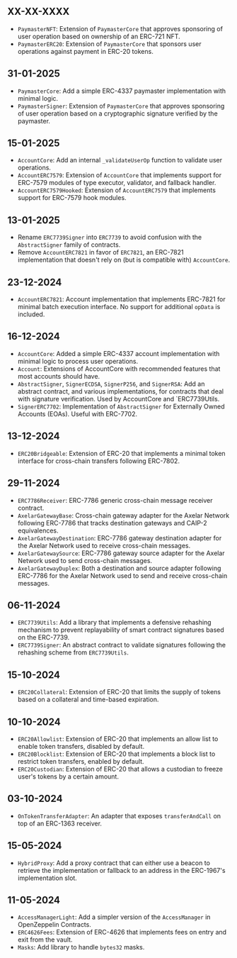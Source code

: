 ## XX-XX-XXXX

- `PaymasterNFT`: Extension of `PaymasterCore` that approves sponsoring of user operation based on ownership of an ERC-721 NFT.
- `PaymasterERC20`: Extension of `PaymasterCore` that sponsors user operations against payment in ERC-20 tokens.

## 31-01-2025

- `PaymasterCore`: Add a simple ERC-4337 paymaster implementation with minimal logic.
- `PaymasterSigner`: Extension of `PaymasterCore` that approves sponsoring of user operation based on a cryptographic signature verified by the paymaster.

## 15-01-2025

- `AccountCore`: Add an internal `_validateUserOp` function to validate user operations.
- `AccountERC7579`: Extension of `AccountCore` that implements support for ERC-7579 modules of type executor, validator, and fallback handler.
- `AccountERC7579Hooked`: Extension of `AccountERC7579` that implements support for ERC-7579 hook modules.

## 13-01-2025

- Rename `ERC7739Signer` into `ERC7739` to avoid confusion with the `AbstractSigner` family of contracts.
- Remove `AccountERC7821` in favor of `ERC7821`, an ERC-7821 implementation that doesn't rely on (but is compatible with) `AccountCore`.

## 23-12-2024

- `AccountERC7821`: Account implementation that implements ERC-7821 for minimal batch execution interface. No support for additional `opData` is included.

## 16-12-2024

- `AccountCore`: Added a simple ERC-4337 account implementation with minimal logic to process user operations.
- `Account`: Extensions of AccountCore with recommended features that most accounts should have.
- `AbstractSigner`, `SignerECDSA`, `SignerP256`, and `SignerRSA`: Add an abstract contract, and various implementations, for contracts that deal with signature verification. Used by AccountCore and `ERC7739Utils.
- `SignerERC7702`: Implementation of `AbstractSigner` for Externally Owned Accounts (EOAs). Useful with ERC-7702.

## 13-12-2024

- `ERC20Bridgeable`: Extension of ERC-20 that implements a minimal token interface for cross-chain transfers following ERC-7802.

## 29-11-2024

- `ERC7786Receiver`: ERC-7786 generic cross-chain message receiver contract.
- `AxelarGatewayBase`: Cross-chain gateway adapter for the Axelar Network following ERC-7786 that tracks destination gateways and CAIP-2 equivalences.
- `AxelarGatewayDestination`: ERC-7786 gateway destination adapter for the Axelar Network used to receive cross-chain messages.
- `AxelarGatewaySource`: ERC-7786 gateway source adapter for the Axelar Network used to send cross-chain messages.
- `AxelarGatewayDuplex`: Both a destination and source adapter following ERC-7786 for the Axelar Network used to send and receive cross-chain messages.

## 06-11-2024

- `ERC7739Utils`: Add a library that implements a defensive rehashing mechanism to prevent replayability of smart contract signatures based on the ERC-7739.
- `ERC7739Signer`: An abstract contract to validate signatures following the rehashing scheme from `ERC7739Utils`.

## 15-10-2024

- `ERC20Collateral`: Extension of ERC-20 that limits the supply of tokens based on a collateral and time-based expiration.

## 10-10-2024

- `ERC20Allowlist`: Extension of ERC-20 that implements an allow list to enable token transfers, disabled by default.
- `ERC20Blocklist`: Extension of ERC-20 that implements a block list to restrict token transfers, enabled by default.
- `ERC20Custodian`: Extension of ERC-20 that allows a custodian to freeze user's tokens by a certain amount.

## 03-10-2024

- `OnTokenTransferAdapter`: An adapter that exposes `transferAndCall` on top of an ERC-1363 receiver.

## 15-05-2024

- `HybridProxy`: Add a proxy contract that can either use a beacon to retrieve the implementation or fallback to an address in the ERC-1967's implementation slot.

## 11-05-2024

- `AccessManagerLight`: Add a simpler version of the `AccessManager` in OpenZeppelin Contracts.
- `ERC4626Fees`: Extension of ERC-4626 that implements fees on entry and exit from the vault.
- `Masks`: Add library to handle `bytes32` masks.
